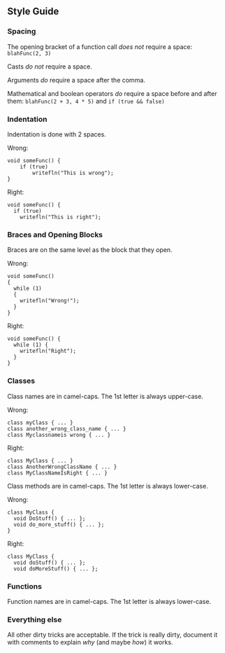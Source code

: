 ## Style Guide ##

### Spacing ###

The opening bracket of a function call _does not_ require a space: `blahFunc(2, 3)`

Casts _do not_ require a space.

Arguments _do_ require a space after the comma.

Mathematical and boolean operators _do_ require a space before and after them: `blahFunc(2 + 3, 4 * 5)` and `if (true && false)`


### Indentation ###

Indentation is done with 2 spaces.

Wrong:
```
void someFunc() {
    if (true)
        writefln("This is wrong");
}
```

Right:
```
void someFunc() {
  if (true)
    writefln("This is right");
```

### Braces and Opening Blocks ###

Braces are on the same level as the block that they open.

Wrong:
```
void someFunc()
{
  while (1)
  {
    writefln("Wrong!");
  }
}
```

Right:
```
void someFunc() {
  while (1) {
    writefln("Right");
  }
}
```

### Classes ###

Class names are in camel-caps. The 1st letter is always upper-case.

Wrong:
```
class myClass { ... }
class another_wrong_class_name { ... }
class Myclassnameis wrong { ... }
```

Right:
```
class MyClass { ... }
class AnotherWrongClassName { ... }
class MyClassNameIsRight { ... }
```

Class methods are in camel-caps. The 1st letter is always lower-case.

Wrong:
```
class MyClass {
  void DoStuff() { ... };
  void do_more_stuff() { ... };
}
```

Right:
```
class MyClass {
  void doStuff() { ... };
  void doMoreStuff() { ... };
```

### Functions ###

Function names are in camel-caps. The 1st letter is always lower-case.

### Everything else ###

All other dirty tricks are acceptable. If the trick is really dirty, document it with comments to explain _why_ (and maybe _how_) it works.